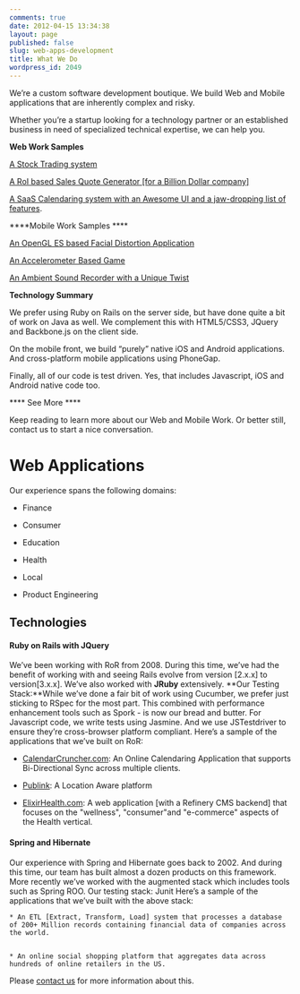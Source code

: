 ```yaml
---
comments: true
date: 2012-04-15 13:34:38
layout: page
published: false
slug: web-apps-development
title: What We Do
wordpress_id: 2049
---
```


We’re a custom software development boutique. We build Web and Mobile applications that are inherently complex and risky.


Whether you’re a startup looking for a technology partner or an established business in need of specialized technical expertise, we can help you.




**Web Work Samples**




[A Stock Trading system](http://new.multunus.com/wordpress/?page_id=219)




[A RoI based Sales Quote Generator [for a Billion Dollar company]](http://new.multunus.com/wordpress/?page_id=223)




[A SaaS Calendaring system with an Awesome UI and a jaw-dropping list of features](http://new.multunus.com/wordpress/?page_id=231).


****Mobile Work Samples ****


[An OpenGL ES based Facial Distortion Application](http://new.multunus.com/wordpress/?page_id=255)




[An Accelerometer Based Game](http://new.multunus.com/wordpress/?page_id=252)




[An Ambient Sound Recorder with a Unique Twist](http://new.multunus.com/wordpress/?page_id=257)




**Technology Summary**




We prefer using Ruby on Rails on the server side, but have done quite a bit of work on Java as well. We complement this with HTML5/CSS3, JQuery and Backbone.js on the client side.




On the mobile front, we build “purely” native iOS and Android applications. And cross-platform mobile applications using PhoneGap.




Finally, all of our code is test driven. Yes, that includes Javascript, iOS and Android native code too.


**** See More ****


Keep reading to learn more about our Web and Mobile Work. Or better still, contact us to start a nice conversation.





# Web Applications


Our experience spans the following domains:



	
  * Finance

	
  * Consumer

	
  * Education

	
  * Health

	
  * Local

	
  * Product Engineering




## Technologies




#### Ruby on Rails with JQuery


We’ve been working with RoR from 2008. During this time, we’ve had the benefit of working with and seeing Rails evolve from version [2.x.x] to version[3.x.x]. We’ve also worked with **JRuby** extensively. **Our Testing Stack:**While we’ve done a fair bit of work using Cucumber, we prefer just sticking to RSpec for the most part. This combined with performance enhancement tools such as Spork - is now our bread and butter. For Javascript code, we write tests using Jasmine. And we use JSTestdriver to ensure they’re cross-browser platform compliant. Here’s a sample of the applications that we’ve built on RoR:



	
  * [CalendarCruncher.com](?page_id=231): An Online Calendaring Application that supports Bi-Directional Sync across multiple clients.

	
  * [Publink](?page_id=243): A Location Aware platform

	
  * [ElixirHealth.com](?page_id=237): A web application [with a Refinery CMS backend] that focuses on the "wellness", "consumer"and "e-commerce" aspects of the Health vertical.




#### Spring and Hibernate


Our experience with Spring and Hibernate goes back to 2002. And during this time, our team has built almost a dozen products on this framework. More recently we’ve worked with the augmented stack which includes tools such as Spring ROO. Our testing stack: Junit Here’s a sample of the applications that we’ve built with the above stack:




	
    * An ETL [Extract, Transform, Load] system that processes a database of 200+ Million records containing financial data of companies across the world.

	
    * An online social shopping platform that aggregates data across hundreds of online retailers in the US.



Please [contact us](?page_id=65) for more information about this.
